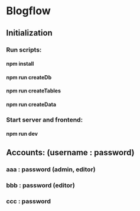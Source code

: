 # Blogflow

## Initialization
### Run scripts:
####  npm install
####  npm run createDb
####  npm run createTables
####  npm run createData
### Start server and frontend:
#### npm run dev

## Accounts: (username : password)
### aaa : password  (admin, editor)
### bbb : password  (editor)
### ccc : password
